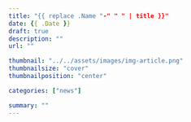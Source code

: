 ```yaml
---
title: "{{ replace .Name "-" " " | title }}"
date: {{ .Date }}
draft: true
description: ""
url: ""

thumbnail: "../../assets/images/img-article.png"
thumbnailsize: "cover"
thumbnailposition: "center"

categories: ["news"]

summary: ""
---
```

